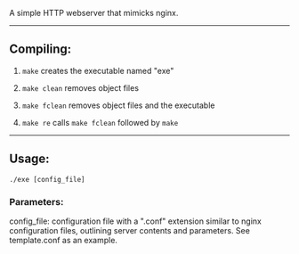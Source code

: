 A simple HTTP webserver that mimicks nginx.

---

## Compiling:  
1. `make` creates the executable named "exe"
 
2. `make clean` removes object files

3. `make fclean` removes object files and the executable

4. `make re` calls `make fclean` followed by `make`  

---
## Usage:
```
./exe [config_file]
```
### Parameters:
config_file: configuration file with a ".conf" extension similar to nginx configuration files, outlining server contents and parameters. See template.conf as an example.

